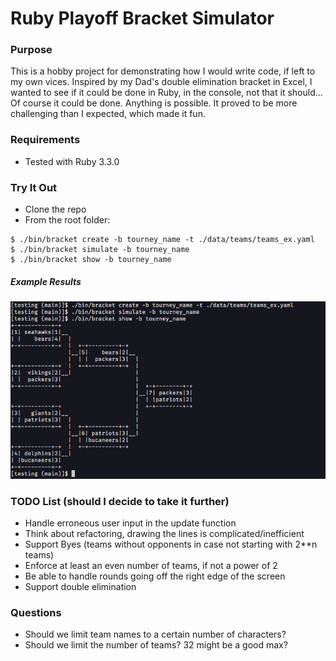 # Ruby Playoff Bracket Simulator

### Purpose

This is a hobby project for demonstrating how I would write code, if left to my
own vices. Inspired by my Dad's double elimination bracket in Excel, I wanted
to see if it could be done in Ruby, in the console, not that it should... Of
course it could be done. Anything is possible. It proved to be more challenging
than I expected, which made it fun.

### Requirements

* Tested with Ruby 3.3.0

### Try It Out

* Clone the repo
* From the root folder:
```
$ ./bin/bracket create -b tourney_name -t ./data/teams/teams_ex.yaml
$ ./bin/bracket simulate -b tourney_name
$ ./bin/bracket show -b tourney_name
```

##### Example Results
![example output of show command](/ex_sim.png)

### TODO List (should I decide to take it further)

* Handle erroneous user input in the update function
* Think about refactoring, drawing the lines is complicated/inefficient
* Support Byes (teams without opponents in case not starting with 2**n teams)
* Enforce at least an even number of teams, if not a power of 2
* Be able to handle rounds going off the right edge of the screen
* Support double elimination

### Questions

* Should we limit team names to a certain number of characters?
* Should we limit the number of teams? 32 might be a good max?
